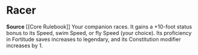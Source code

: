 ﻿---
id: '4'
name: Racer
rarity: Common
source: '[[DATABASE/source/Core Rulebook|Core Rulebook]]'
trait: null
type: Animal Companion Specialization

---
# Racer
**Source** [[Core Rulebook]] 
Your companion races. It gains a +10-foot status bonus to its Speed, swim Speed, or fly Speed (your choice). Its proficiency in Fortitude saves increases to legendary, and its Constitution modifier increases by 1.